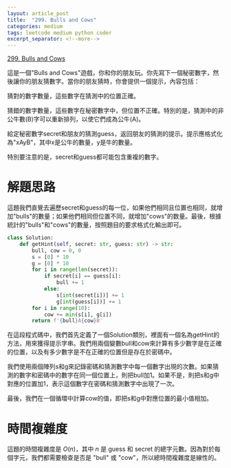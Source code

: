```yaml
---
layout: article_post
title:  "299. Bulls and Cows"
categories: medium
tags: leetcode medium python coder
excerpt_separator: <!--more-->
---
```


<!--more-->

[299. Bulls and Cows
](https://leetcode.com/problems/bulls-and-cows/)

這是一個"Bulls and Cows"遊戲，你和你的朋友玩。你先寫下一個秘密數字，然後讓你的朋友猜數字。當你的朋友猜時，你會提供一個提示，內容包括：

猜對的數字數量，這些數字在猜測中的位置正確。

猜錯的數字數量，這些數字在秘密數字中，但位置不正確。特別的是，猜測中的非公牛數(B)字可以重新排列，以使它們成為公牛(A)。

給定秘密數字secret和朋友的猜測guess，返回朋友的猜測的提示。提示應格式化為"xAyB"，其中x是公牛的數量，y是牛的數量。

特別要注意的是，secret和guess都可能包含重複的數字。

# 解題思路

這題我們直覺去遍歷secret和guess的每一位，如果他們相同且位置也相同，就增加"bulls"的數量；如果他們相同但位置不同，就增加"cows"的数量。最後，根據統計的"bulls"和"cows"的數量，按照題目的要求格式化輸出即可。

```python
class Solution:
    def getHint(self, secret: str, guess: str) -> str:
        bull, cow = 0, 0
        s = [0] * 10
        g = [0] * 10
        for i in range(len(secret)):
            if secret[i] == guess[i]:
                bull += 1
            else:
                s[int(secret[i])] += 1
                g[int(guess[i])] += 1
        for i in range(10):
            cow += min(s[i], g[i])
        return f'{bull}A{cow}B'
```

在這段程式碼中，我們首先定義了一個Solution類別，裡面有一個名為getHint的方法，用來獲得提示字串。我們用兩個變數bull和cow來計算有多少數字是在正確的位置，以及有多少數字是不在正確的位置但是存在於密碼中。

我們使用兩個陣列s和g來記錄密碼和猜測數字中每一個數字出現的次數。如果猜測的數字和密碼中的數字在同一個位置上，則把bull加1。如果不是，則把s和g中對應的位置加1，表示這個數字在密碼和猜測數字中出現了一次。

最後，我們在一個循環中計算cow的值，即把s和g中對應位置的最小值相加。

# 時間複雜度

這題的時間複雜度是 $O(n)$，其中 $n$ 是 guess 和 secret 的總字元數。因為對於每個字元，我們都需要檢查是否是 "bull" 或 "cow"，所以總時間複雜度是線性的。



